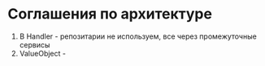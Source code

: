# Соглашения по архитектуре


1. В Handler - репозитарии не используем, все через промежуточные сервисы
2. ValueObject - 